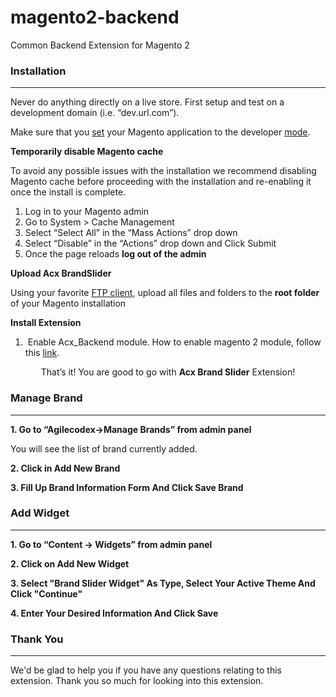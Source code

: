 # magento2-backend
Common Backend Extension for Magento 2

<div id="documenter_content">

<section id="installation">
	<div class="page-header"><h3>Installation</h3><hr class="notop"></div>
<p class="warning">
	Never do anything directly on a live store. First setup and test on a development domain (i.e. “dev.url.com”).</p>
<p class="warning">
	Make sure that you <a href="http://devdocs.magento.com/guides/v2.0/frontend-dev-guide/themes/theme-apply.html#/guides/v2.0/config-guide/cli/config-cli-subcommands-mode.html">set</a> your Magento application to the developer <a href="http://devdocs.magento.com/guides/v2.0/config-guide/bootstrap/magento-modes.html">mode</a>.</p>
<p id="installation_strongtemporarily_disable_magento_cache_strong">
	<strong>Temporarily disable Magento cache</strong></p>
<p>
	To avoid any possible issues with the installation we recommend disabling Magento cache before proceeding with the installation and re-enabling it once the install is complete.</p>
<ol>
	<li>
		Log in to your Magento admin</li>
	<li>
		Go to System &gt; Cache Management</li>
	<li>
		Select “Select All” in the “Mass Actions” drop down</li>
	<li>
		Select “Disable” in the “Actions” drop down and Click Submit</li>
	<li>
		Once the page reloads <strong>log out of the admin</strong></li>
</ol>
<p id="installation_strongupload_oxy_theme_files_strong">
	<strong>Upload Acx BrandSlider</strong></p>
<p>
	Using your favorite <a href="http://lifehacker.com/5039956/five-best-ftp-clients" target="_blank" title="Free FTP tools">FTP client</a>, upload all files and folders to the <strong>root folder</strong> of your Magento installation</p>
<p id="installation_strongtemporarily_disable_magento_cache_strong">
	<strong>Install Extension</strong></p>
<ol>
	<li>
		&nbsp;Enable Acx_Backend module. How to enable magento 2 module, follow this <a href="https://www.agilecodex.com/enable-and-disable-magento-2-module/">link</a>.</li>
</ol>
<div class="alert alert-success" style="text-align: center;">
	That’s it! You are good to go with <strong>Acx Brand Slider</strong> Extension!</div>
</section>
<section id="manage_brand">
	<div class="page-header"><h3>Manage Brand</h3><hr class="notop"></div>
<p id="how_to_1_goto_ldquoacx_importer_gt_import_pages_import_blocks_rdquo_from_admin_panel">
	<strong>1. Go to “Agilecodex-&gt;Manage Brands” from admin panel</strong></p>

<p>
	You will see the list of brand currently added.</p>
<p id="how_to_1_brows_csv_file_for_pages_blocks">
	<strong>2. Click in Add New Brand</strong></p>
<p id="how_to_1_click_on_import_button">
	<strong>3. Fill Up Brand Information Form And Click Save Brand</strong></p>

</section>
<section id="add_widget">
	<div class="page-header"><h3>Add Widget</h3><hr class="notop"></div>
<p>
	<strong>1. Go to “Content -&gt; Widgets” from admin panel</strong></p>

<p>
	<strong>2. Click on Add New Widget</strong></p>
<p>
	<strong>3. Select "Brand Slider Widget" As Type, Select Your Active Theme And Click "Continue" </strong></p>

<p>
	<strong>4. Enter Your Desired Information And Click Save</strong></p>

</section>
<section id="thank_you">
	<div class="page-header"><h3>Thank You</h3><hr class="notop"></div>
<p>
	We'd be glad to help you if you have any questions relating to this extension. Thank you so much for looking into this extension.</p>
</section>
